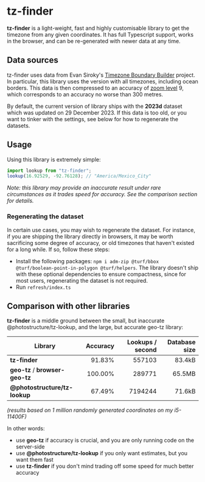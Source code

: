 # tz-finder

**tz-finder** is a light-weight, fast and highly customisable library to get the timezone from any given coordinates. It has full Typescript support, works in the browser, and can be re-generated with newer data at any time.

## Data sources

tz-finder uses data from Evan Siroky's [Timezone Boundary Builder](https://github.com/evansiroky/timezone-boundary-builder) project. In particular, this library uses the version with all timezones, including ocean borders. This data is then compressed to an accuracy of [zoom level](https://wiki.openstreetmap.org/wiki/Zoom_levels) 9, which corresponds to an accuracy no worse than 300 metres.

By default, the current version of library ships with the **2023d** dataset which was updated on 29 December 2023. If this data is too old, or you want to tinker with the settings, see below for how to regenerate the datasets.

## Usage

Using this library is extremely simple:

```js
import lookup from "tz-finder";
lookup(16.92529, -92.76128); // "America/Mexico_City"
````

*Note: this library may provide an inaccurate result under rare circumstances as it trades speed for accuracy. See the comparison section for details.*

### Regenerating the dataset

In certain use cases, you may wish to regenerate the dataset. For instance, if you are shipping the library directly in browsers, it may be worth sacrificing some degree of accuracy, or old timezones that haven't existed for a long while. If so, follow these steps:

* Install the following packages: `npm i adm-zip @turf/bbox @turf/boolean-point-in-polygon @turf/helpers`. The library doesn't ship with these optional dependencies to ensure compactness, since for most users, regenerating the dataset is not required.
* Run `refresh/index.ts`

## Comparison with other libraries

**tz-finder** is a middle ground between the small, but inaccurate @photostructure/tz-lookup, and the large, but accurate geo-tz library:

| Library                         | Accuracy | Lookups / second | Database size |
| ------------------------------- | -------: | ---------------: | ------------: |
| **tz-finder**                   |  91.83%  |  557103          | 83.4kB        |
| **geo-tz** / **browser-geo-tz** | 100.00%  |  289771          | 65.5MB        |
| **@photostructure/tz-lookup**   |  67.49%  | 7194244          | 71.6kB        |

*(results based on 1 million randomly generated coordinates on my i5-11400F)*

In other words:

* use **geo-tz** if accuracy is crucial, and you are only running code on the server-side
* use **@photostructure/tz-lookup** if you only want estimates, but you want them fast
* use **tz-finder** if you don't mind trading off some speed for much better accuracy
